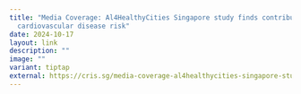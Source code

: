 ```yaml
---
title: "Media Coverage: Al4HealthyCities Singapore study finds contributors of
  cardiovascular disease risk"
date: 2024-10-17
layout: link
description: ""
image: ""
variant: tiptap
external: https://cris.sg/media-coverage-al4healthycities-singapore-study-finds-major-factors-of-cardiovascular-disease-risk/
---
```

